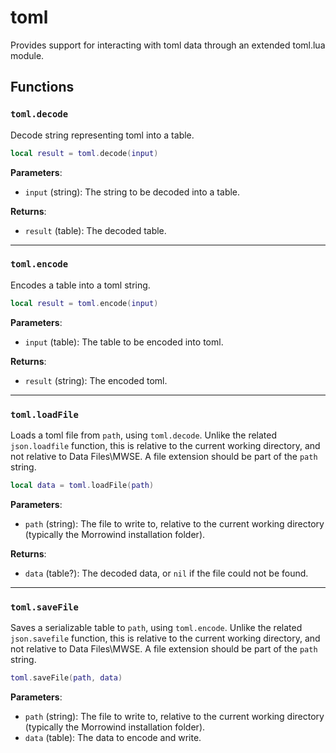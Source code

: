 # toml
<div class="search_terms" style="display: none">toml</div>

<!---
	This file is autogenerated. Do not edit this file manually. Your changes will be ignored.
	More information: https://github.com/MWSE/MWSE/tree/master/docs
-->

Provides support for interacting with toml data through an extended toml.lua module.

## Functions

### `toml.decode`
<div class="search_terms" style="display: none">decode</div>

Decode string representing toml into a table.

```lua
local result = toml.decode(input)
```

**Parameters**:

* `input` (string): The string to be decoded into a table.

**Returns**:

* `result` (table): The decoded table.

***

### `toml.encode`
<div class="search_terms" style="display: none">encode</div>

Encodes a table into a toml string.

```lua
local result = toml.encode(input)
```

**Parameters**:

* `input` (table): The table to be encoded into toml.

**Returns**:

* `result` (string): The encoded toml.

***

### `toml.loadFile`
<div class="search_terms" style="display: none">loadfile</div>

Loads a toml file from `path`, using `toml.decode`. Unlike the related `json.loadfile` function, this is relative to the current working directory, and not relative to Data Files\MWSE. A file extension should be part of the `path` string.

```lua
local data = toml.loadFile(path)
```

**Parameters**:

* `path` (string): The file to write to, relative to the current working directory (typically the Morrowind installation folder).

**Returns**:

* `data` (table?): The decoded data, or `nil` if the file could not be found.

***

### `toml.saveFile`
<div class="search_terms" style="display: none">savefile</div>

Saves a serializable table to `path`, using `toml.encode`. Unlike the related `json.savefile` function, this is relative to the current working directory, and not relative to Data Files\MWSE. A file extension should be part of the `path` string.

```lua
toml.saveFile(path, data)
```

**Parameters**:

* `path` (string): The file to write to, relative to the current working directory (typically the Morrowind installation folder).
* `data` (table): The data to encode and write.

